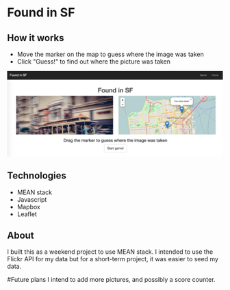 # Found in SF


## How it works
* Move the marker on the map to guess where the image was taken
* Click "Guess!" to find out where the picture was taken

![](homepage.png)

## Technologies
* MEAN stack
* Javascript
* Mapbox
* Leaflet

## About
I built this as a weekend project to use MEAN stack. I intended to use the Flickr API for my data but for a short-term project, it was easier to seed my data. 

#Future plans
I intend to add more pictures, and possibly a score counter.